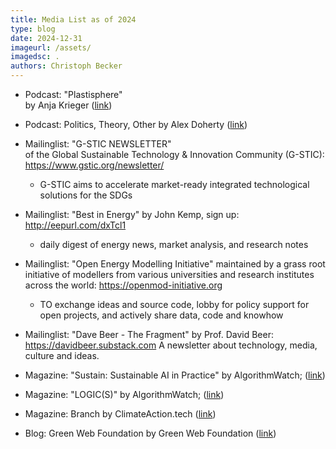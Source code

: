 ```yaml
---
title: Media List as of 2024
type: blog
date: 2024-12-31
imageurl: /assets/
imagedsc: .
authors: Christoph Becker
---
```



* Podcast: "Plastisphere"<br/>
    by Anja Krieger ([link](https://anjakrieger.com/plastisphere/))

* Podcast: Politics, Theory, Other
    by Alex Doherty ([link](https://soundcloud.com/poltheoryother))

* Mailinglist: "G-STIC NEWSLETTER"<br/>
    of the Global Sustainable Technology & Innovation Community (G-STIC): https://www.gstic.org/newsletter/
    * G-STIC aims to accelerate market-ready integrated technological solutions for the SDGs

* Mailinglist: "Best in Energy"
    by John Kemp, sign up: http://eepurl.com/dxTcl1
    * daily digest of energy news, market analysis, and research notes

* Mailinglist: "Open Energy Modelling Initiative"
    maintained by a grass root initiative of modellers from various universities and research institutes across the world: https://openmod-initiative.org
    * TO exchange ideas and source code, lobby for policy support for open projects, and actively share data, code and knowhow

* Mailinglist: "Dave Beer - The Fragment"
    by Prof. David Beer: https://davidbeer.substack.com
    A newsletter about technology, media, culture and ideas.

* Magazine: "Sustain: Sustainable AI in Practice"
    by AlgorithmWatch; ([link](https://algorithmwatch.org/en/sustain-magazine-2022/))

* Magazine: "LOGIC(S)"
    by AlgorithmWatch; ([link](https://logicmag.io/))

* Magazine: Branch
    by ClimateAction.tech ([link](https://branch.climateaction.tech/))

* Blog: Green Web Foundation
    by Green Web Foundation ([link](https://www.thegreenwebfoundation.org/news/))